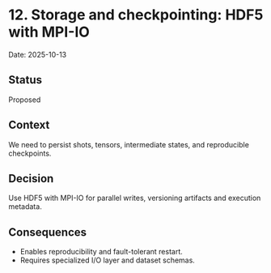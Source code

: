# 12. Storage and checkpointing: HDF5 with MPI-IO

Date: 2025-10-13

## Status

Proposed

## Context

We need to persist shots, tensors, intermediate states, and reproducible checkpoints.

## Decision

Use HDF5 with MPI-IO for parallel writes, versioning artifacts and execution metadata.

## Consequences

- Enables reproducibility and fault-tolerant restart.
- Requires specialized I/O layer and dataset schemas.
